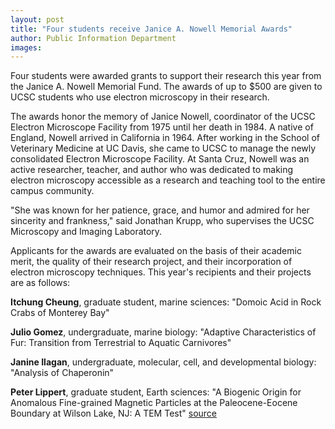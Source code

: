 ```yaml
---
layout: post
title: "Four students receive Janice A. Nowell Memorial Awards"
author: Public Information Department
images:
---
```


Four students were awarded grants to support their research this year from the Janice A. Nowell Memorial Fund. The awards of up to $500 are given to UCSC students who use electron microscopy in their research.

The awards honor the memory of Janice Nowell, coordinator of the UCSC Electron Microscope Facility from 1975 until her death in 1984. A native of England, Nowell arrived in California in 1964\. After working in the School of Veterinary Medicine at UC Davis, she came to UCSC to manage the newly consolidated Electron Microscope Facility. At Santa Cruz, Nowell was an active researcher, teacher, and author who was dedicated to making electron microscopy accessible as a research and teaching tool to the entire campus community.

"She was known for her patience, grace, and humor and admired for her sincerity and frankness," said Jonathan Krupp, who supervises the UCSC Microscopy and Imaging Laboratory.

Applicants for the awards are evaluated on the basis of their academic merit, the quality of their research project, and their incorporation of electron microscopy techniques. This year's recipients and their projects are as follows:

**Itchung Cheung**, graduate student, marine sciences: "Domoic Acid in Rock Crabs of Monterey Bay"

**Julio Gomez**, undergraduate, marine biology: "Adaptive Characteristics of Fur: Transition from Terrestrial to Aquatic Carnivores"

**Janine Ilagan**, undergraduate, molecular, cell, and developmental biology: "Analysis of Chaperonin"

**Peter Lippert**, graduate student, Earth sciences: "A Biogenic Origin for Anomalous Fine-grained Magnetic Particles at the Paleocene-Eocene Boundary at Wilson Lake, NJ: A TEM Test"
[source](http://www1.ucsc.edu/currents/05-06/02-27/nowell.asp "Permalink to nowell")

